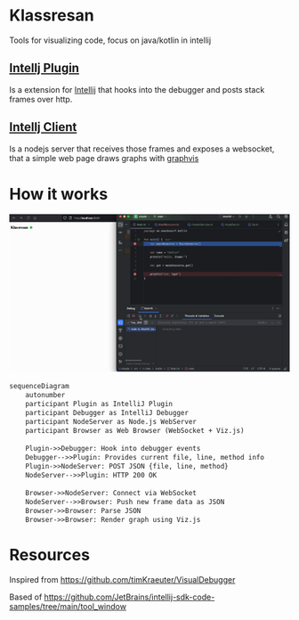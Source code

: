 # Klassresan

Tools for visualizing code, focus on java/kotlin in intellij

## [Intellj Plugin](intellij-plugin/)
Is a extension for [Intellij](https://www.jetbrains.com/idea/) that hooks into the debugger and posts stack frames over http.

## [Intellj Client](intellij-client/)
Is a nodejs server that receives those frames and exposes a websocket, that a simple web page draws graphs with [graphvis](https://github.com/mdaines/viz-js)

# How it works

![Klassresan Visualization](gfx/klassresan.gif)

```mermaid
sequenceDiagram
    autonumber
    participant Plugin as IntelliJ Plugin
    participant Debugger as IntelliJ Debugger
    participant NodeServer as Node.js WebServer
    participant Browser as Web Browser (WebSocket + Viz.js)

    Plugin->>Debugger: Hook into debugger events
    Debugger-->>Plugin: Provides current file, line, method info
    Plugin->>NodeServer: POST JSON {file, line, method}
    NodeServer-->>Plugin: HTTP 200 OK

    Browser->>NodeServer: Connect via WebSocket
    NodeServer-->>Browser: Push new frame data as JSON
    Browser->>Browser: Parse JSON
    Browser->>Browser: Render graph using Viz.js

```

# Resources

Inspired from https://github.com/timKraeuter/VisualDebugger

Based of https://github.com/JetBrains/intellij-sdk-code-samples/tree/main/tool_window